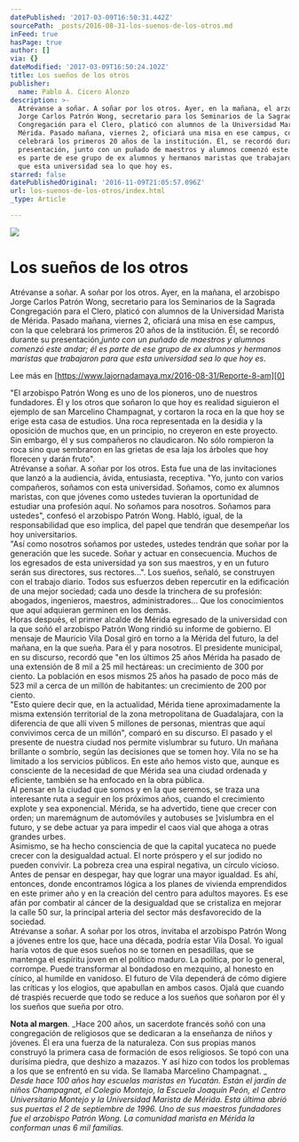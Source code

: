 ```yaml
---
datePublished: '2017-03-09T16:50:31.442Z'
sourcePath: _posts/2016-08-31-los-suenos-de-los-otros.md
inFeed: true
hasPage: true
author: []
via: {}
dateModified: '2017-03-09T16:50:24.102Z'
title: Los sueños de los otros
publisher:
  name: Pablo A. Cicero Alonzo
description: >-
  Atrévanse a soñar. A soñar por los otros. Ayer, en la mañana, el arzobispo
  Jorge Carlos Patrón Wong, secretario para los Seminarios de la Sagrada
  Congregación para el Clero, platicó con alumnos de la Universidad Marista de
  Mérida. Pasado mañana, viernes 2, oficiará una misa en ese campus, con la que
  celebrará los primeros 20 años de la institución. Él, se recordó durante su
  presentación, junto con un puñado de maestros y alumnos comenzó este andar; él
  es parte de ese grupo de ex alumnos y hermanos maristas que trabajaron para
  que esta universidad sea lo que hoy es.
starred: false
datePublishedOriginal: '2016-11-09T21:05:57.096Z'
url: los-suenos-de-los-otros/index.html
_type: Article

---
```

![](https://the-grid-user-content.s3-us-west-2.amazonaws.com/a29878a6-c7e1-483a-9940-b802728e1785.jpg)

# Los sueños de los otros

Atrévanse a soñar. A soñar por los otros. Ayer, en la mañana, el arzobispo Jorge Carlos Patrón Wong, secretario para los Seminarios de la Sagrada Congregación para el Clero, platicó con alumnos de la Universidad Marista de Mérida. Pasado mañana, viernes 2, oficiará una misa en ese campus, con la que celebrará los primeros 20 años de la institución. Él, se recordó durante su presentación,_junto con un puñado de maestros y alumnos comenzó este andar; él es parte de ese grupo de ex alumnos y hermanos maristas que trabajaron para que esta universidad sea lo que hoy es_.

Lee más en [https://www.lajornadamaya.mx/2016-08-31/Reporte-8-am][0]

"El arzobispo Patrón Wong es uno de los pioneros, uno de nuestros fundadores. Él y los otros que soñaron lo que hoy es realidad siguieron el ejemplo de san Marcelino Champagnat, y cortaron la roca en la que hoy se erige esta casa de estudios. Una roca representada en la desidia y la oposición de muchos que, en un principio, no creyeron en este proyecto. Sin embargo, él y sus compañeros no claudicaron. No sólo rompieron la roca sino que sembraron en las grietas de esa laja los árboles que hoy florecen y darán fruto".  
Atrévanse a soñar. A soñar por los otros. Esta fue una de las invitaciones que lanzó a la audiencia, ávida, entusiasta, receptiva. "Yo, junto con varios compañeros, soñamos con esta universidad. Soñamos, como ex alumnos maristas, con que jóvenes como ustedes tuvieran la oportunidad de estudiar una profesión aquí. No soñamos para nosotros. Soñamos para ustedes", confesó el arzobispo Patrón Wong. Habló, igual, de la responsabilidad que eso implica, del papel que tendrán que desempeñar los hoy universitarios.  
"Así como nosotros soñamos por ustedes, ustedes tendrán que soñar por la generación que les sucede. Soñar y actuar en consecuencia. Muchos de los egresados de esta universidad ya son sus maestros, y en un futuro serán sus directores, sus rectores...". Los sueños, señaló, se construyen con el trabajo diario. Todos sus esfuerzos deben repercutir en la edificación de una mejor sociedad; cada uno desde la trinchera de su profesión: abogados, ingenieros, maestros, administradores... Que los conocimientos que aquí adquieran germinen en los demás.  
Horas después, el primer alcalde de Mérida egresado de la universidad con la que soñó el arzobispo Patrón Wong rindió su informe de gobierno. El mensaje de Mauricio Vila Dosal giró en torno a la Mérida del futuro, la del mañana, en la que sueña. Para él y para nosotros. El presidente municipal, en su discurso, recordó que "en los últimos 25 años Mérida ha pasado de una extensión de 8 mil a 25 mil hectáreas: un crecimiento de 300 por ciento. La población en esos mismos 25 años ha pasado de poco más de 523 mil a cerca de un millón de habitantes: un crecimiento de 200 por ciento.  
"Esto quiere decir que, en la actualidad, Mérida tiene aproximadamente la misma extensión territorial de la zona metropolitana de Guadalajara, con la diferencia de que allí viven 5 millones de personas, mientras que aquí convivimos cerca de un millón", comparó en su discurso. El pasado y el presente de nuestra ciudad nos permite vislumbrar su futuro. Un mañana brillante o sombrío, según las decisiones que se tomen hoy. Vila no se ha limitado a los servicios públicos. En este año hemos visto que, aunque es consciente de la necesidad de que Mérida sea una ciudad ordenada y eficiente, también se ha enfocado en la obra pública.  
Al pensar en la ciudad que somos y en la que seremos, se traza una interesante ruta a seguir en los próximos años, cuando el crecimiento explote y sea exponencial. Mérida, se ha advertido, tiene que crecer con orden; un maremágnum de automóviles y autobuses se \]vislumbra en el futuro, y se debe actuar ya para impedir el caos vial que ahoga a otras grandes urbes.  
Asimismo, se ha hecho consciencia de que la capital yucateca no puede crecer con la desigualdad actual. El norte próspero y el sur jodido no pueden convivir. La pobreza crea una espiral negativa, un círculo vicioso. Antes de pensar en despegar, hay que lograr una mayor igualdad. Es ahí, entonces, donde encontramos lógica a los planes de vivienda emprendidos en este primer año y en la creación del centro para adultos mayores. Es ese afán por combatir al cáncer de la desigualdad que se cristaliza en mejorar la calle 50 sur, la principal arteria del sector más desfavorecido de la sociedad.   
Atrévanse a soñar. A soñar por los otros, invitaba el arzobispo Patrón Wong a jóvenes entre los que, hace una década, podría estar Vila Dosal. Yo igual haría votos de que esos sueños no se tornen en pesadillas, que se mantenga el espíritu joven en el político maduro. La política, por lo general, corrompe. Puede transformar al bondadoso en mezquino, al honesto en cínico, al humilde en vanidoso. El futuro de Vila dependerá de cómo digiere las críticas y los elogios, que apabullan en ambos casos. Ojalá que cuando dé traspiés recuerde que todo se reduce a los sueños que soñaron por él y los sueños que sueña por otro.

**Nota al margen**. _Hace 200 años, un sacerdote francés soñó con una congregación de religiosos que se dedicaran a la enseñanza de niños y jóvenes. Él era una fuerza de la naturaleza. Con sus propias manos construyó la primera casa de formación de esos religiosos. Se topó con una durísima piedra, que deshizo a mazazos. Y así hizo con todos los problemas a los que se enfrentó en su vida. Se llamaba Marcelino Champagnat. _  
_Desde hace 100 años hay escuelas maristas en Yucatán. Están el jardín de niños Champagnat, el Colegio Montejo, la Escuela Joaquín Peón, el Centro Universitario Montejo y la Universidad Marista de Mérida. Esta última abrió sus puertas el 2 de septiembre de 1996\. Uno de sus maestros fundadores fue el arzobispo Patrón Wong. La comunidad marista en Mérida la conforman unas 6 mil familias._

[0]: https://www.lajornadamaya.mx/2016-08-31/Reporte-8-am